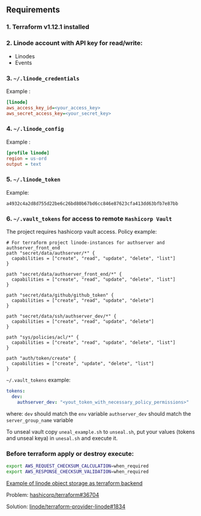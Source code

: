 ## Requirements
### 1. Terraform v1.12.1 installed

### 2. Linode account with API key for read/write:
- Linodes
- Events

### 3. `~/.linode_credentials`
Example :
```ini
[linode]
aws_access_key_id=<your_access_key>
aws_secret_access_key=<your_secret_key>

```

### 4. `~/.linode_config`
Example :
```ini
[profile linode]
region = us-ord
output = text
```
### 5. `~/.linode_token`
Example:
```
a4932c4a2d8d755d22be6c26bd80b67bd6cc846e87623cfa413dd63bfb7e87bb
```

### 6. `~/.vault_tokens` for access to remote `Hashicorp Vault`
The project requires hashicorp vault access.
Policy example:
```hcl
# For terraform project linode-instances for authserver and authserver_front_end
path "secret/data/authserver/*" {
  capabilities = ["create", "read", "update", "delete", "list"]
}

path "secret/data/authserver_front_end/*" {
  capabilities = ["create", "read", "update", "delete", "list"]
}

path "secret/data/github/github_token" {
  capabilities = ["create", "read", "update", "delete"]
}

path "secret/data/ssh/authserver_dev/*" {
  capabilities = ["create", "read", "update", "delete"]
}

path "sys/policies/acl/*" {
  capabilities = ["create", "read", "update", "delete", "list"]
}

path "auth/token/create" {
  capabilities = ["create", "update", "delete", "list"]
}

```

`~/.vault_tokens` example:
```yml
tokens:
  dev:
    authserver_dev: "<yout_token_with_necessary_policy_permissions>"

```
where:
`dev` should match the `env` variable
`authserver_dev` should match the `server_group_name` variable

To unseal vault copy `uneal_example.sh` to `unseal.sh`, put your values (tokens and unseal keya) in `unesal.sh` and execute it.

### Before terraform apply or destroy execute:
```bash
export AWS_REQUEST_CHECKSUM_CALCULATION=when_required  
export AWS_RESPONSE_CHECKSUM_VALIDATION=when_required
```
[Example of linode object storage as terraform backend](https://dev.to/itmecho/setting-up-linode-object-storage-as-a-terraform-backend-1ocb)

Problem:
[hashicorp/terraform#36704](https://github.com/hashicorp/terraform/issues/36704)

Solution:
[linode/terraform-provider-linode#1834](https://github.com/linode/terraform-provider-linode/issues/1834)

